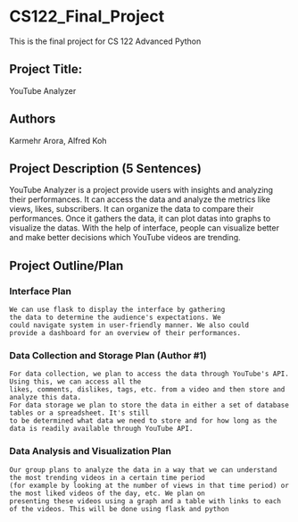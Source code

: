 # CS122_Final_Project
This is the final project for CS 122 Advanced Python


## Project Title:
YouTube Analyzer

## Authors
Karmehr Arora, Alfred Koh

## Project Description (5 Sentences)
YouTube Analyzer is a project provide users 
with insights and analyzing their performances.
It can access the data and analyze the metrics like
views, likes, subscribers. It can organize 
the data to compare their performances. Once it 
gathers the data, it can plot datas into graphs to 
visualize the datas. With the help of interface, 
people can visualize better and make better 
decisions which YouTube videos are trending.

## Project Outline/Plan

### Interface Plan
    We can use flask to display the interface by gathering 
    the data to determine the audience's expectations. We 
    could navigate system in user-friendly manner. We also could
    provide a dashboard for an overview of their performances.
    
### Data Collection and Storage Plan (Author #1)
    For data collection, we plan to access the data through YouTube's API. Using this, we can access all the 
    likes, comments, dislikes, tags, etc. from a video and then store and analyze this data.
    For data storage we plan to store the data in either a set of database tables or a spreadsheet. It's still 
    to be determined what data we need to store and for how long as the data is readily available through YouTube API.

### Data Analysis and Visualization Plan
    Our group plans to analyze the data in a way that we can understand the most trending videos in a certain time period 
    (for example by looking at the number of views in that time period) or the most liked videos of the day, etc. We plan on 
    presenting these videos using a graph and a table with links to each of the videos. This will be done using flask and python